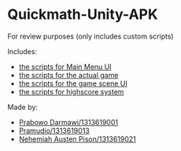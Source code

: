 # Quickmath-Unity-APK
For review purposes (only includes custom scripts)

Includes:
- [the scripts for Main Menu UI](/Script/UIScripts)
- [the scripts for the actual game](/Script/MathGame)
- [the scripts for the game scene UI](/Script/Menu)
- [the scripts for highscore system](/Script/HighScore)

Made by:
- [Prabowo Darmawi/1313619001](https://github.com/EzraelVio/Quickmath-Unity-APK)
- [Pramudio/1313619013](https://github.com/EzraelVio/Quickmath-Unity-APK)
- [Nehemiah Austen Pison/1313619021](https://github.com/EzraelVio)
